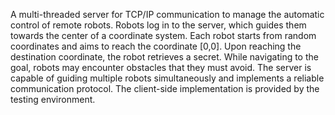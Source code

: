 A multi-threaded server for TCP/IP communication to manage the automatic control of remote robots. 
Robots log in to the server, which guides them towards the center of a coordinate system. Each robot starts from random coordinates and aims to reach the coordinate [0,0]. Upon reaching the destination coordinate, the robot retrieves a secret. While navigating to the goal, robots may encounter obstacles that they must avoid. The server is capable of guiding multiple robots simultaneously and implements a reliable communication protocol. The client-side implementation is provided by the testing environment.
